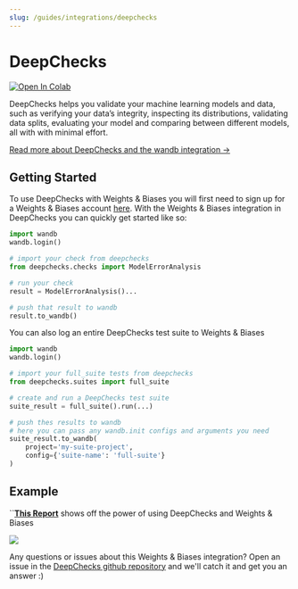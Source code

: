 ```yaml
---
slug: /guides/integrations/deepchecks
---
```


# DeepChecks

[![Open In Colab](https://colab.research.google.com/assets/colab-badge.svg)](https://colab.research.google.com/github/deepchecks/deepchecks/blob/0.5.0-1-g5380093/docs/source/examples/guides/export\_outputs\_to\_wandb.ipynb)

DeepChecks helps you validate your machine learning models and data, such as verifying your data’s integrity, inspecting its distributions, validating data splits, evaluating your model and comparing between different models, all with with minimal effort.

[Read more about DeepChecks and the wandb integration ->](https://docs.deepchecks.com/en/stable/examples/guides/export\_outputs\_to\_wandb.html)

## Getting Started

To use DeepChecks with Weights & Biases you will first need to sign up for a Weights & Biases account [here](https://wandb.ai/site).  With the Weights & Biases integration in DeepChecks you can quickly get started like so:

```python
import wandb
wandb.login()

# import your check from deepchecks
from deepchecks.checks import ModelErrorAnalysis

# run your check
result = ModelErrorAnalysis()...

# push that result to wandb
result.to_wandb()
```

You can also log an entire DeepChecks test suite to Weights & Biases

```python
import wandb
wandb.login()

# import your full_suite tests from deepchecks
from deepchecks.suites import full_suite

# create and run a DeepChecks test suite
suite_result = full_suite().run(...)

# push thes results to wandb
# here you can pass any wandb.init configs and arguments you need
suite_result.to_wandb(
    project='my-suite-project', 
    config={'suite-name': 'full-suite'}
)
```

## Example

``[**This Report**](https://wandb.ai/cayush/deepchecks/reports/Validate-your-Data-and-Models-with-Deepchecks-and-W-B--VmlldzoxNjY0ODc5) shows off the power of using DeepChecks and Weights & Biases

![](/images/integrations/deepchecks_example.png)

Any questions or issues about this Weights & Biases integration? Open an issue in the [DeepChecks github repository](https://github.com/deepchecks/deepchecks) and we'll catch it and get you an answer :)
